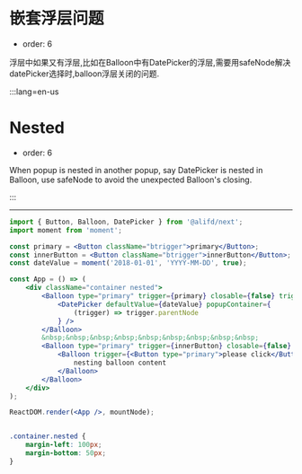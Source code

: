 # 嵌套浮层问题

- order: 6

浮层中如果又有浮层,比如在Balloon中有DatePicker的浮层,需要用safeNode解决datePicker选择时,balloon浮层关闭的问题.

:::lang=en-us
# Nested

- order: 6

When popup is nested in another popup, say DatePicker is nested in Balloon, use safeNode to avoid the unexpected Balloon's closing.

:::

---

````jsx
import { Button, Balloon, DatePicker } from '@alifd/next';
import moment from 'moment';

const primary = <Button className="btrigger">primary</Button>;
const innerButton = <Button className="btrigger">innerButton</Button>;
const dateValue = moment('2018-01-01', 'YYYY-MM-DD', true);

const App = () => (
    <div className="container nested">
        <Balloon type="primary" trigger={primary} closable={false} triggerType="click">
            <DatePicker defaultValue={dateValue} popupContainer={
                (trigger) => trigger.parentNode
            } />
        </Balloon>
        &nbsp;&nbsp;&nbsp;&nbsp;&nbsp;&nbsp;&nbsp;&nbsp;&nbsp;
        <Balloon type="primary" trigger={innerButton} closable={false} triggerType="click">
            <Balloon trigger={<Button type="primary">please click</Button>} popupContainer={(trigger) => trigger.parentNode} triggerType="click">
                nesting balloon content
            </Balloon>
        </Balloon>
    </div>
);

ReactDOM.render(<App />, mountNode);

````

```css

.container.nested {
    margin-left: 100px;
    margin-bottom: 50px;
}

```
